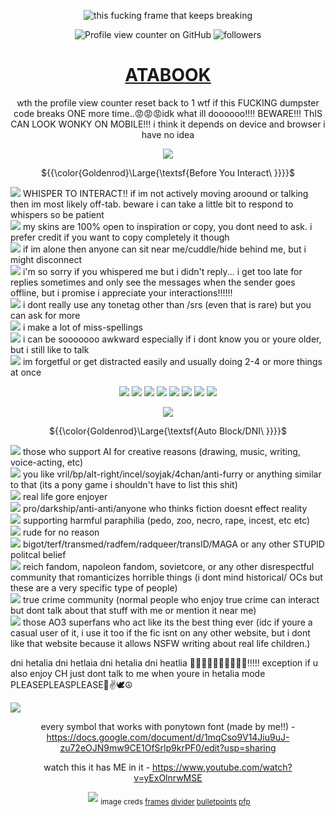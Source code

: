 <div align="center">

![this fucking frame that keeps breaking](https://i.imgur.com/EmFFAm7.png)

![Profile view counter on GitHub](https://komarev.com/ghpvc/?username=COUNTRY-HUMANS&color=yellow&style=plastic&label=⠀⠀🔆⠀⠀)
<img alt="followers" title="Follow me on Github" src="https://img.shields.io/github/followers/COUNTRY-HUMANS?color=yellow&style=plastic&abbreviated=false&label=friends"/>

# [ATABOOK](https://eveleen.atabook.org/)

wth the profile view counter reset back to 1 wtf
if this FUCKING dumpster code breaks ONE more time..😡😡😡idk what ill doooooo!!!!
BEWARE!!! ThIS CAN LOOK WONKY ON MOBILE!!! i think it depends on device and browser i have no idea


<img src="https://i.ibb.co/NgvpmDs6/Image-1.png"> <br/>


${{\color{Goldenrod}\Large{\textsf{Before You Interact\ \}}}}\$
</div>

<img src="https://i.ibb.co/0VXdycBB/tumblr-8635b9969b67ff00a0c70bda53dceac8-fdeeb76e-75.webp"> WHISPER TO INTERACT!! if im not actively moving aroound or talking then im most likely off-tab. beware i can take a little bit to respond to whispers so be patient<br/>
<img src="https://i.ibb.co/0VXdycBB/tumblr-8635b9969b67ff00a0c70bda53dceac8-fdeeb76e-75.webp"> my skins are 100% open to inspiration or copy, you dont need to ask. i prefer credit if you want to copy completely it though<br/>
<img src="https://i.ibb.co/0VXdycBB/tumblr-8635b9969b67ff00a0c70bda53dceac8-fdeeb76e-75.webp"> if im alone then anyone can sit near me/cuddle/hide behind me, but i might disconnect<br/>
<img src="https://i.ibb.co/0VXdycBB/tumblr-8635b9969b67ff00a0c70bda53dceac8-fdeeb76e-75.webp"> i'm so sorry if you whispered me but i didn't reply... i get too late for replies sometimes and only see the messages when the sender goes offline, but i promise i appreciate your interactions!!!!!!<br/>
<img src="https://i.ibb.co/0VXdycBB/tumblr-8635b9969b67ff00a0c70bda53dceac8-fdeeb76e-75.webp"> i dont really use any tonetag other than /srs (even that is rare) but you can ask for more<br/>
<img src="https://i.ibb.co/0VXdycBB/tumblr-8635b9969b67ff00a0c70bda53dceac8-fdeeb76e-75.webp"> i make a lot of miss-spellings<br/>
<img src="https://i.ibb.co/0VXdycBB/tumblr-8635b9969b67ff00a0c70bda53dceac8-fdeeb76e-75.webp"> i can be sooooooo awkward especially if i dont know you or youre older, but i still like to talk<br/>
<img src="https://i.ibb.co/0VXdycBB/tumblr-8635b9969b67ff00a0c70bda53dceac8-fdeeb76e-75.webp"> im forgetful or get distracted easily and usually doing 2-4 or more things at once<br/>

<div align="center">

<img src="https://i.ibb.co/D0YXcGV/d8mran7-b247236b-34b3-4e03-938d-196abc627526.png"> <img src="https://i.ibb.co/PzDQRmVS/d7hc8zl-ed429bba-94e4-4d93-a4b8-8669dbba734c.png"> <img src="https://i.ibb.co/svyBXQHQ/d2jx3kt-5e396c5e-5f90-4b3e-90e8-c3567d6a9c23.png"> <img src="https://64.media.tumblr.com/8fb43c9c42c765830924b4f13767168f/0431d7a9ce8d3941-c4/s100x200/fc6600efce1e5700d7ad80a32a6249df96c92adc.pnj"> <img src="https://64.media.tumblr.com/b4960655a00416629d065c0c81d701ce/2a96bfaf11389a44-b2/s100x200/e3761e461b2b379b1c58dcb9a92cf4e868f31c8a.pnj"> <img src="https://i.ibb.co/35Hd37tL/d1hl9jl-43563bd6-bd02-440c-8a08-7706641f5a93.png"> <img src="https://i.ibb.co/9Hhwd02S/d2gfkbl-181449ea-4b05-41a1-8199-f586f1d319dc.png"> <img src="https://64.media.tumblr.com/90ca7741aa15b9472d0a49828ae87f6e/3fda5e44e12fd176-75/s100x200/02897c53cc2ad05341a7e537f09a9b7cc4a5bcb0.pnj">

<img src="https://64.media.tumblr.com/0116d0e6e0905585281ef2d10d591a13/92fa5bf93eff5191-49/s2048x3072/72ab9ecd8344f12e3a1ab0584f6dba4911bcc791.pnj">

 ${{\color{Goldenrod}\Large{\textsf{Auto Block/DNI\ \}}}}\$

</div>
 
<img src="https://i.ibb.co/YB7FnbTT/tumblr-a5bf618c2fb67b93809ff3e53049ad89-ca69a782-75.webp"> those who support AI for creative reasons (drawing, music, writing, voice-acting, etc)<br/>
<img src="https://i.ibb.co/YB7FnbTT/tumblr-a5bf618c2fb67b93809ff3e53049ad89-ca69a782-75.webp"> you like vril/bp/alt-right/incel/soyjak/4chan/anti-furry or anything similar to that (its a pony game i shouldn't have to list this shit)<br/>
<img src="https://i.ibb.co/YB7FnbTT/tumblr-a5bf618c2fb67b93809ff3e53049ad89-ca69a782-75.webp"> real life gore enjoyer<br/>
<img src="https://i.ibb.co/YB7FnbTT/tumblr-a5bf618c2fb67b93809ff3e53049ad89-ca69a782-75.webp"> pro/darkship/anti-anti/anyone who thinks fiction doesnt effect reality<br/>
<img src="https://i.ibb.co/YB7FnbTT/tumblr-a5bf618c2fb67b93809ff3e53049ad89-ca69a782-75.webp"> supporting harmful paraphilia (pedo, zoo, necro, rape, incest, etc etc)<br/>
<img src="https://i.ibb.co/YB7FnbTT/tumblr-a5bf618c2fb67b93809ff3e53049ad89-ca69a782-75.webp"> rude for no reason<br/>
<img src="https://i.ibb.co/YB7FnbTT/tumblr-a5bf618c2fb67b93809ff3e53049ad89-ca69a782-75.webp"> bigot/terf/transmed/radfem/radqueer/transID/MAGA or any other STUPID politcal belief<br/>
<img src="https://i.ibb.co/YB7FnbTT/tumblr-a5bf618c2fb67b93809ff3e53049ad89-ca69a782-75.webp"> reich fandom, napoleon fandom, sovietcore, or any other disrespectful community that romanticizes horrible things (i dont mind historical/ OCs but these are a very specific type of people)<br/>
<img src="https://i.ibb.co/YB7FnbTT/tumblr-a5bf618c2fb67b93809ff3e53049ad89-ca69a782-75.webp"> true crime community (normal people who enjoy true crime can interact but dont talk about that stuff with me or mention it near me)<br/>
<img src="https://i.ibb.co/YB7FnbTT/tumblr-a5bf618c2fb67b93809ff3e53049ad89-ca69a782-75.webp"> those AO3 superfans who act like its the best thing ever (idc if youre a casual user of it, i use it too if the fic isnt on any other website, but i dont like that website because it allows NSFW writing about real life children.) <br/>

dni hetalia dni hetlaia dni hetalia dni heatlia 🫤🫤🫤🫤🫤🫤🫤🫤🫤🫤!!!!! exception if u also enjoy CH just dont talk to me when youre in hetalia mode PLEASEPLEASPLEASE🥹✌️🕊️☮️

<img src="https://i.ibb.co/LdBybRLq/tumblr-0116d0e6e0905585281ef2d10d591a13-f6fe3be9-1280.png">
<div align="center">

every symbol that works with ponytown font (made by me!!) -
https://docs.google.com/document/d/1mqCso9V14Jiu9uJ-zu72eOJN9mw9CE1OfSrlp9krPF0/edit?usp=sharing

watch this it has ME in it -
https://www.youtube.com/watch?v=yExOlnrwMSE

‎‎
<img src="https://i.ibb.co/m5LjLxTB/Image-2.png">
<sub>image creds
[frames](https://www.tumblr.com/xycrowlo/790859748281122816/hi-i-made-things-credit-appreciated-but-not)
[divider](https://www.tumblr.com/strangergraphics/792142277393956864/hello-i-was-wondering-if-you-could-do)
[bulletpoints](https://www.tumblr.com/emojinator/740310225452711936/yellow-pixels)
[pfp](https://ca.pinterest.com/pin/1829656094550338/)
</div>
